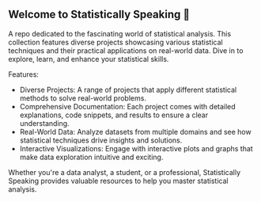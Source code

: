 ## Welcome to Statistically Speaking 🔢
A repo dedicated to the fascinating world of statistical analysis. This collection features diverse projects showcasing various statistical techniques and their practical applications on real-world data. Dive in to explore, learn, and enhance your statistical skills.

Features:  
- Diverse Projects: A range of projects that apply different statistical methods to solve real-world problems.
- Comprehensive Documentation: Each project comes with detailed explanations, code snippets, and results to ensure a clear understanding.
- Real-World Data: Analyze datasets from multiple domains and see how statistical techniques drive insights and solutions.
- Interactive Visualizations: Engage with interactive plots and graphs that make data exploration intuitive and exciting.

Whether you're a data analyst, a student, or a professional, Statistically Speaking provides valuable resources to help you master statistical analysis.

